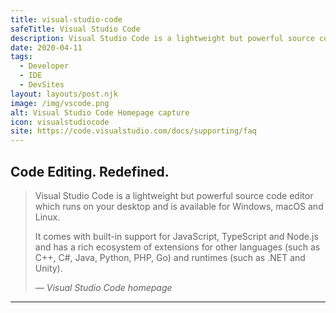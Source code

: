 ```yaml
---
title: visual-studio-code
safeTitle: Visual Studio Code
description: Visual Studio Code is a lightweight but powerful source code editor which runs on your desktop and is available for Windows, macOS and Linux.
date: 2020-04-11
tags:
  - Developer
  - IDE
  - DevSites
layout: layouts/post.njk
image: /img/vscode.png
alt: Visual Studio Code Homepage capture
icon: visualstudiocode
site: https://code.visualstudio.com/docs/supporting/faq
---
```


<div class="box">

## Code Editing. Redefined.

<!-- <figure class="image">
<img alt="{{ alt }}" src="{{ image }}">
</figure> -->

> Visual Studio Code is a lightweight but powerful source code editor which runs on your desktop and is available for Windows, macOS and Linux.
>
> It comes with built-in support for JavaScript, TypeScript and Node.js and has a rich ecosystem of extensions for other languages (such as C++, C#, Java, Python, PHP, Go) and runtimes (such as .NET and Unity).
>
> <cite>&mdash; Visual Studio Code homepage</cite>

</div>

---